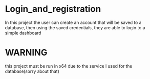 # Login_and_registration
In this project the user can create an account that will be saved to a database, then using the saved credentials, they are able to login to a simple dashboard
# WARNING
this project must be run in x64 due to the service I used for the database(sorry about that)
